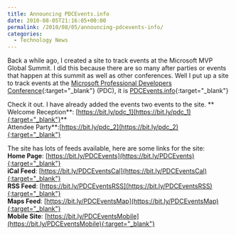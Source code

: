 ```yaml
---
title: Announcing PDCEvents.info
date: 2010-08-05T21:16:05+00:00
permalink: /2010/08/05/announcing-pdcevents-info/
categories:
  - Technology News
---
```

Back a while ago, I created a site to track events at the Microsoft MVP Global Summit. I did this because there are so many after parties or events that happen at this summit as well as other conferences.  Well I put up a site to track events at the [Microsoft Professional Developers Conference](https://www.microsoftpdc.com "Microsoft PDC"){:target="_blank"} (PDC), it is [PDCEvents.info](https://bit.ly/PDCEvents){:target="_blank"}

Check it out. I have already added the events two events to the site. **  
Welcome Reception**: [https://bit.ly/pdc_1](https://bit.ly/pdc_1){:target="_blank"}**  
Attendee Party**:[https://bit.ly/pdc_2](https://bit.ly/pdc_2){:target="_blank"}

The site has lots of feeds available, here are some links for the site:  
**Home Page**: [https://bit.ly/PDCEvents](https://bit.ly/PDCEvents){:target="_blank"}  
**iCal Feed**: [https://bit.ly/PDCEventsCal](https://bit.ly/PDCEventsCal){:target="_blank"}  
**RSS Feed**: [https://bit.ly/PDCEventsRSS](https://bit.ly/PDCEventsRSS){:target="_blank"}  
**Maps Feed**: [https://bit.ly/PDCEventsMap](https://bit.ly/PDCEventsMap){:target="_blank"}  
**Mobile Site**: [https://bit.ly/PDCEventsMobile](https://bit.ly/PDCEventsMobile){:target="_blank"}
